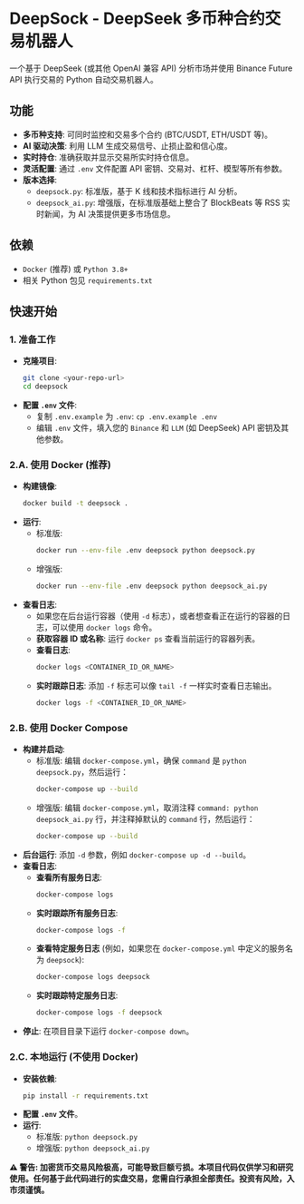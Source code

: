 # DeepSock - DeepSeek 多币种合约交易机器人

一个基于 DeepSeek (或其他 OpenAI 兼容 API) 分析市场并使用 Binance Future API 执行交易的 Python 自动交易机器人。

## 功能

*   **多币种支持**: 可同时监控和交易多个合约 (BTC/USDT, ETH/USDT 等)。
*   **AI 驱动决策**: 利用 LLM 生成交易信号、止损止盈和信心度。
*   **实时持仓**: 准确获取并显示交易所实时持仓信息。
*   **灵活配置**: 通过 `.env` 文件配置 API 密钥、交易对、杠杆、模型等所有参数。
*   **版本选择**:
    *   `deepsock.py`: 标准版，基于 K 线和技术指标进行 AI 分析。
    *   `deepsock_ai.py`: 增强版，在标准版基础上整合了 BlockBeats 等 RSS 实时新闻，为 AI 决策提供更多市场信息。

## 依赖

*   `Docker` (推荐) 或 `Python 3.8+`
*   相关 Python 包见 `requirements.txt`

## 快速开始

### 1. 准备工作

*   **克隆项目**:
    ```bash
    git clone <your-repo-url>
    cd deepsock
    ```
*   **配置 `.env` 文件**:
    *   复制 `.env.example` 为 `.env`: `cp .env.example .env`
    *   编辑 `.env` 文件，填入您的 `Binance` 和 `LLM` (如 DeepSeek) API 密钥及其他参数。

### 2.A. 使用 Docker (推荐)

*   **构建镜像**:
    ```bash
    docker build -t deepsock .
    ```
*   **运行**:
    *   标准版:
        ```bash
        docker run --env-file .env deepsock python deepsock.py
        ```
    *   增强版:
        ```bash
        docker run --env-file .env deepsock python deepsock_ai.py
        ```
*   **查看日志**:
    *   如果您在后台运行容器（使用 `-d` 标志），或者想查看正在运行的容器的日志，可以使用 `docker logs` 命令。
    *   **获取容器 ID 或名称**: 运行 `docker ps` 查看当前运行的容器列表。
    *   **查看日志**:
        ```bash
        docker logs <CONTAINER_ID_OR_NAME>
        ```
    *   **实时跟踪日志**: 添加 `-f` 标志可以像 `tail -f` 一样实时查看日志输出。
        ```bash
        docker logs -f <CONTAINER_ID_OR_NAME>
        ```

### 2.B. 使用 Docker Compose

*   **构建并启动**:
    *   标准版: 编辑 `docker-compose.yml`，确保 `command` 是 `python deepsock.py`，然后运行：
        ```bash
        docker-compose up --build
        ```
    *   增强版: 编辑 `docker-compose.yml`，取消注释 `command: python deepsock_ai.py` 行，并注释掉默认的 `command` 行，然后运行：
        ```bash
        docker-compose up --build
        ```
*   **后台运行**: 添加 `-d` 参数，例如 `docker-compose up -d --build`。
*   **查看日志**:
    *   **查看所有服务日志**:
        ```bash
        docker-compose logs
        ```
    *   **实时跟踪所有服务日志**:
        ```bash
        docker-compose logs -f
        ```
    *   **查看特定服务日志** (例如，如果您在 `docker-compose.yml` 中定义的服务名为 `deepsock`):
        ```bash
        docker-compose logs deepsock
        ```
    *   **实时跟踪特定服务日志**:
        ```bash
        docker-compose logs -f deepsock
        ```
*   **停止**: 在项目目录下运行 `docker-compose down`。

### 2.C. 本地运行 (不使用 Docker)

*   **安装依赖**:
    ```bash
    pip install -r requirements.txt
    ```
*   **配置 `.env` 文件**。
*   **运行**:
    *   标准版: `python deepsock.py`
    *   增强版: `python deepsock_ai.py`

**⚠️ 警告: 加密货币交易风险极高，可能导致巨额亏损。本项目代码仅供学习和研究使用。任何基于此代码进行的实盘交易，您需自行承担全部责任。投资有风险，入市须谨慎。**